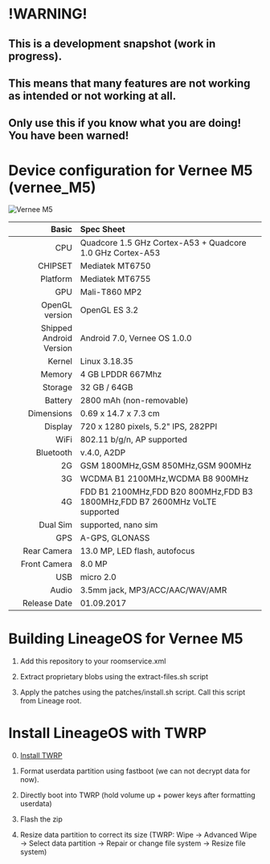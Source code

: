 # !WARNING!

## This is a development snapshot (work in progress).
## This means that many features are not working as intended or not working at all.
## Only use this if you know what you are doing! You have been warned!


Device configuration for Vernee M5 (vernee_M5)
===========================================

![Vernee M5](https://gloimg.yoshop.com/yoshop/pdm-product-pic/Electronic/2017/08/18/goods-img/1506378437033552600.jpg "Vernee M5")

Basic   | Spec Sheet
-------:|:-------------------------
CPU     | Quadcore 1.5 GHz Cortex-A53 + Quadcore 1.0 GHz Cortex-A53
CHIPSET | Mediatek MT6750
Platform | Mediatek MT6755
GPU     | Mali-T860 MP2
OpenGL version | OpenGL ES 3.2
Shipped Android Version | Android 7.0, Vernee OS 1.0.0
Kernel  | Linux 3.18.35
Memory  | 4 GB LPDDR 667Mhz
Storage | 32 GB / 64GB
Battery | 2800 mAh (non-removable)
Dimensions | 0.69 x 14.7 x 7.3 cm
Display | 720 x 1280 pixels, 5.2" IPS, 282PPI
WiFi    | 802.11 b/g/n, AP supported
Bluetooth | v.4.0, A2DP
2G      | GSM 1800MHz,GSM 850MHz,GSM 900MHz 
3G      | WCDMA B1 2100MHz,WCDMA B8 900MHz
4G      | FDD B1 2100MHz,FDD B20 800MHz,FDD B3 1800MHz,FDD B7 2600MHz VoLTE supported
Dual Sim | supported, nano sim
GPS     | A-GPS, GLONASS
Rear Camera  | 13.0 MP, LED flash, autofocus
Front Camera | 8.0 MP
USB | micro 2.0
Audio  | 3.5mm jack, MP3/ACC/AAC/WAV/AMR
Release Date | 01.09.2017


Building LineageOS for Vernee M5
===========================================

1. Add this repository to your roomservice.xml

2. Extract proprietary blobs using the extract-files.sh script

3. Apply the patches using the patches/install.sh script. Call this script from Lineage root.


Install LineageOS with TWRP
===========================================

0. [Install TWRP](https://forum.xda-developers.com/android/development/recovery-vernee-m5-t3769597/post76036919#post76036919)

1. Format userdata partition using fastboot (we can not decrypt data for now).

2. Directly boot into TWRP (hold volume up + power keys after formatting userdata)

3. Flash the zip

4. Resize data partition to correct its size (TWRP: Wipe -> Advanced Wipe -> 
Select data partition -> Repair or change file system -> Resize file system)
